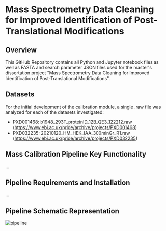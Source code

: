 # Mass Spectrometry Data Cleaning for Improved Identification of Post-Translational Modifications 
## Overview
This GitHub Repository contains all Python and Jupyter notebook files as well as FASTA and search parameter JSON files used for the master's dissertation project "Mass Spectrometry Data Cleaning for Improved Identification of Post-Translational Modifications".
## Datasets
For the initial development of the calibration module, a single .raw file was analyzed for each of the datasets investigated:
- PXD001468:  b1948_293T_proteinID_12B_QE3_122212.raw  (https://www.ebi.ac.uk/pride/archive/projects/PXD001468)
- PXD032235:  20210120_HM_HEK_IAA_300minGr_R1.raw      (https://www.ebi.ac.uk/pride/archive/projects/PXD032235)

## Mass Calibration Pipeline Key Functionality
...
## Pipeline Requirements and Installation
...
## Pipeline Schematic Representation
![pipeline](https://github.com/NathanMRX2404/Thesis_BiomedicalSciences_MarckxNathan/assets/119006891/7553eb76-0b04-4767-bf4f-028d807a217d)
